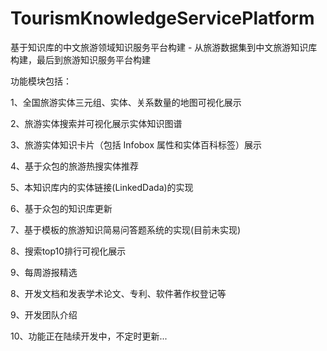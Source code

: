 # TourismKnowledgeServicePlatform
基于知识库的中文旅游领域知识服务平台构建 - 从旅游数据集到中文旅游知识库构建，最后到旅游知识服务平台构建

功能模块包括：

1、全国旅游实体三元组、实体、关系数量的地图可视化展示

2、旅游实体搜索并可视化展示实体知识图谱

3、旅游实体知识卡片（包括 Infobox 属性和实体百科标签）展示

4、基于众包的旅游热搜实体推荐

5、本知识库内的实体链接(LinkedDada)的实现

6、基于众包的知识库更新

7、基于模板的旅游知识简易问答题系统的实现(目前未实现)

8、搜索top10排行可视化展示

9、每周游报精选

8、开发文档和发表学术论文、专利、软件著作权登记等

9、开发团队介绍

10、功能正在陆续开发中，不定时更新...
